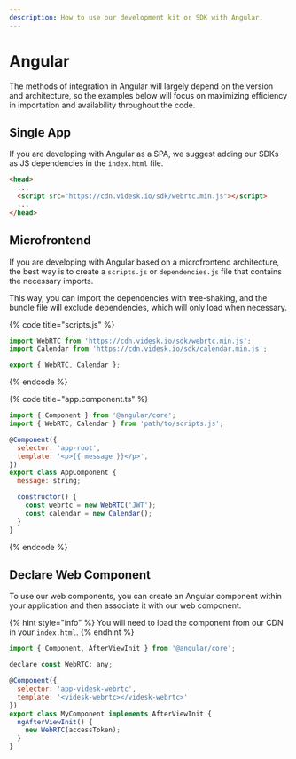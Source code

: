 ```yaml
---
description: How to use our development kit or SDK with Angular.
---
```


# Angular

The methods of integration in Angular will largely depend on the version and architecture, so the examples below will focus on maximizing efficiency in importation and availability throughout the code.

## Single App

If you are developing with Angular as a SPA, we suggest adding our SDKs as JS dependencies in the `index.html` file.

```html
<head>
  ...
  <script src="https://cdn.videsk.io/sdk/webrtc.min.js"></script>
  ...
</head>
```

## Microfrontend

If you are developing with Angular based on a microfrontend architecture, the best way is to create a `scripts.js` or `dependencies.js` file that contains the necessary imports.

This way, you can import the dependencies with tree-shaking, and the bundle file will exclude dependencies, which will only load when necessary.

{% code title="scripts.js" %}
```javascript
import WebRTC from 'https://cdn.videsk.io/sdk/webrtc.min.js';
import Calendar from 'https://cdn.videsk.io/sdk/calendar.min.js';

export { WebRTC, Calendar };
```
{% endcode %}

{% code title="app.component.ts" %}
```javascript
import { Component } from '@angular/core';
import { WebRTC, Calendar } from 'path/to/scripts.js';

@Component({
  selector: 'app-root',
  template: '<p>{{ message }}</p>',
})
export class AppComponent {
  message: string;

  constructor() {
    const webrtc = new WebRTC('JWT');
    const calendar = new Calendar();
  }
}
```
{% endcode %}

## Declare Web Component

To use our web components, you can create an Angular component within your application and then associate it with our web component.

{% hint style="info" %}
You will need to load the component from our CDN in your `index.html`.
{% endhint %}

```javascript
import { Component, AfterViewInit } from '@angular/core';

declare const WebRTC: any;

@Component({
  selector: 'app-videsk-webrtc',
  template: '<videsk-webrtc></videsk-webrtc>'
})
export class MyComponent implements AfterViewInit {
  ngAfterViewInit() {
    new WebRTC(accessToken);
  }
}
```
